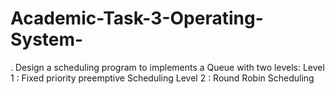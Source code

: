 # Academic-Task-3-Operating-System-
. Design a scheduling program to implements a Queue with two levels: Level 1 : Fixed priority preemptive Scheduling Level 2 : Round Robin Scheduling
